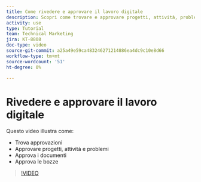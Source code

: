 ```yaml
---
title: Come rivedere e approvare il lavoro digitale
description: Scopri come trovare e approvare progetti, attività, problemi, documenti e bozze.
activity: use
type: Tutorial
team: Technical Marketing
jira: KT-8808
doc-type: video
source-git-commit: a25a49e59ca483246271214886ea4dc9c10e8d66
workflow-type: tm+mt
source-wordcount: '51'
ht-degree: 0%

---
```


# Rivedere e approvare il lavoro digitale

Questo video illustra come:

* Trova approvazioni
* Approvare progetti, attività e problemi
* Approva i documenti
* Approva le bozze

>[!VIDEO](https://video.tv.adobe.com/v/335108/?quality=12&learn=on)

<!---
learn more URLS
Approving work
Home area for Reviewers
Guides
Home overview for Reviewers
Issue page overview
--->